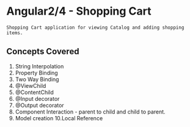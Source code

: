 # Angular2/4 - Shopping Cart
 
    Shopping Cart application for viewing Catalog and adding shopping items.

## Concepts Covered

   1. String Interpolation
   2. Property Binding
   3. Two Way Binding
   4. @ViewChild
   5. @ContentChild
   6. @Input decorator
   7. @Output decorator
   8. Component Interaction - parent to child and child to parent.
   9. Model creation
   10.Local Reference   
